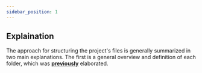 ```yaml
---
sidebar_position: 1
---
```


## Explaination

The approach for structuring the project's files is generally summarized in two main explanations. The first is a general overview and definition of each folder, which was **[previously](docs/Quick%20Dev%20Guide/File%20Structure%20Overview)** elaborated.
